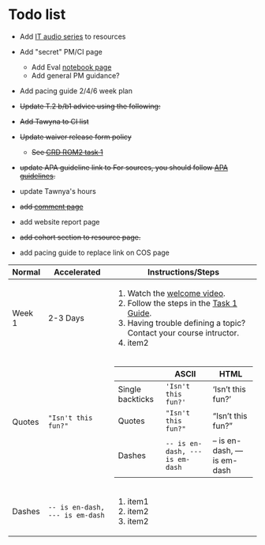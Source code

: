 # Todo list

- Add [IT audio series](https://www.wgu.edu/online-it-degrees/it-audio-series.html) to resources
- Add "secret" PM/CI page

    - Add Eval [notebook page](https://www.wgu.edu/online-it-degrees/it-audio-series.html) 
    - Add general PM guidance?

- Add pacing guide 2/4/6 week plan

- ~~Update T.2 b/b1 advice using the following:~~

    <!-- ~~In the *B & B.1: Review of Other Works* section, you are asked to:
    1. Review 4 resources (articles, blogs, case studies, white papers, videos, etc.).
    2. Summarize 4 resources ( simply tell your reader what's in the resource you reviewed, no need to offer an opinion or analyze it…simply summarize the content…. I recommend at least two paragraphs for each review).
    3. Cite Appropriately (APA Style)
    In the relation to artifact section, you should tell your reader how the information you reviewed & summarized expands the context of the problem you're solving or how it guides/influences the solution you're implementing.  These resources do not have to be a one-to-one match to your project. If you find an article on wood screws and you discern a way to relate it to your project; it will be an acceptable review.~~ -->

- ~~Add Tawyna to CI list~~
- ~~Update waiver release form policy~~

    - ~~See [CRD ROM2 task 1](https://westerngovernorsuniversity.sharepoint.com/sites/ITTeamcopy/_layouts/15/Doc.aspx?sourcedoc={30afd775-2ab8-4f28-9de9-aedc39c05ddb}&action=view&wd=target%28Capstones.one%7C1caaacc4-4f44-45fa-84ae-e3f672585a52%2FC769-ROM2%20Task%201%20Capstone%20Topic%20Approval%20and%20%7C30fb67cf-1c2d-46b4-9ac0-7c228b95e70c%2F%29&wdorigin=NavigationUrl)~~

- ~~update APA guideline link to For sources, you should follow [APA guidelines](https://cm.wgu.edu/t5/Writing-Center-Knowledge-Base/I-Need-Help-with-APA-Style/ta-p/33524).~~

- update Tawnya's hours 

- ~~add [comment page](https://jupyterbook.org/en/stable/interactive/comments/utterances.html)~~

- add website report page

- ~~add cohort section to resource page.~~
- add pacing guide to replace link on COS page

|          Normal      | Accelerated                          |Instructions/Steps|
|----------------|-------------------------------|-----------------------------|
| Week 1 | 2-3 Days |<ol><li>Watch the <a href="https://ashejim.github.io/C769/intro.html"> welcome video</a>.</li><li>Follow the steps in the <a href="https://ashejim.github.io/C769/task1.html">Task 1 Guide</a>.</li><li>Having trouble defining a topic? </a>Contact your course intructor</a>.</li><li>item2</li></ol>|
|Quotes          |`"Isn't this fun?"`            |<table>  <thead>  <tr>  <th></th>  <th>ASCII</th>  <th>HTML</th>  </tr>  </thead>  <tbody>  <tr>  <td>Single backticks</td>  <td><code>'Isn't this fun?'</code></td>  <td>‘Isn’t this fun?’</td>  </tr>  <tr>  <td>Quotes</td>  <td><code>"Isn't this fun?"</code></td>  <td>“Isn’t this fun?”</td>  </tr>  <tr>  <td>Dashes</td>  <td><code>-- is en-dash, --- is em-dash</code></td>  <td>– is en-dash, — is em-dash</td>  </tr>  </tbody>  </table>      |
|Dashes          |`-- is en-dash, --- is em-dash`|<ol><li>item1</li><li>item2</li><li>item2</li></ol>|


